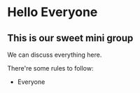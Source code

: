 # Hello Everyone
## This is our sweet mini group
We can discuss everything here. 

There're some rules to follow:

- Everyone